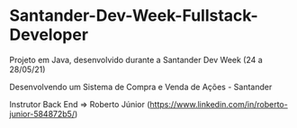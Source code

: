 # Santander-Dev-Week-Fullstack-Developer
 Projeto em Java, desenvolvido durante a Santander Dev Week (24 a 28/05/21)
 
 Desenvolvendo um Sistema de Compra e Venda de Ações - Santander

 Instrutor Back End => Roberto Júnior (https://www.linkedin.com/in/roberto-junior-584872b5/)
